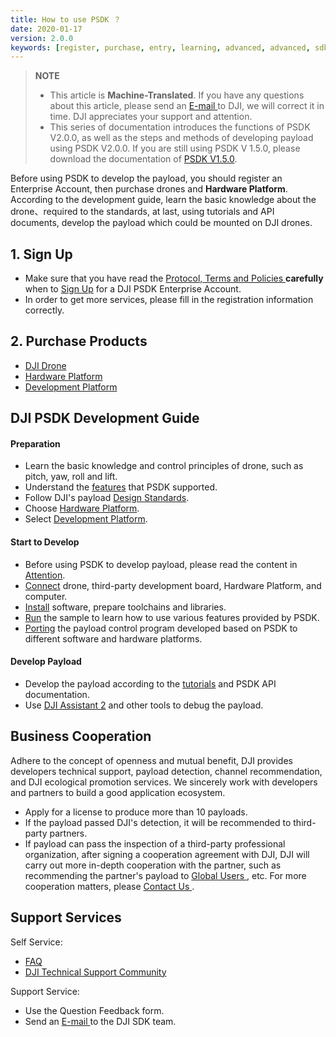 ```yaml
---
title: How to use PSDK ？
date: 2020-01-17
version: 2.0.0
keywords: [register, purchase, entry, learning, advanced, advanced, sdk]
---
```

> **NOTE** 
> * This article is **Machine-Translated**. If you have any questions about this article, please send an <a href="mailto:dev@dji.com">E-mail </a>to DJI, we will correct it in time. DJI appreciates your support and attention. 
> * This series of documentation introduces the functions of PSDK V2.0.0, as well as the steps and methods of developing payload using PSDK V2.0.0. If you are still using PSDK V 1.5.0, please download the documentation of [PSDK V1.5.0](https://terra-1-g.djicdn.com/71a7d383e71a4fb8887a310eb746b47f/psdk/payload-sdk-doc-1.0.zip).

Before using PSDK to develop the payload, you should register an Enterprise Account, then purchase drones and **Hardware Platform**. According to the development guide, learn the basic knowledge about the drone、required to the standards, at last, using tutorials and API documents, develop the payload which could be mounted on DJI drones.

## 1. Sign Up
* Make sure that you have read the <a href="https://developer.dji.com/en/policies/privacy/"> Protocol, Terms and Policies </a> **carefully** when to <a href="https://developer.dji.com/payload-sdk/apply/" target="_blank"> Sign Up</a> for a DJI PSDK Enterprise Account.
* In order to get more services, please fill in the registration information correctly.

## 2. Purchase Products
* <a href="https://www.dji.com/en/products/compare-m200-series?site=brandsite&from=nav" target="_blank"> DJI Drone </a>
* [Hardware Platform](../guide/hardware.html)
* [Development Platform](../guide/platform.html)

## DJI PSDK Development Guide

#### Preparation

* Learn the basic knowledge and control principles of drone, such as pitch, yaw, roll and lift.
* Understand the [features](./feature-list.html) that PSDK supported.
* Follow DJI's payload [Design Standards](../guide/payload-criterion.html).
* Choose [Hardware Platform](../guide/hardware.html).
* Select [Development Platform](../guide/platform.html).

#### Start to Develop

* Before using PSDK to develop payload, please read the content in [Attention](../workflow/attention.html).
* [Connect](../workflow/device-connection.html) drone, third-party development board, Hardware Platform, and computer.
* [Install](../workflow/development-environment.html) software, prepare toolchains and libraries.
* [Run](../workflow/run-the-sample.html) the sample to learn how to use various features provided by PSDK.
* [Porting](../tutorial/Porting.html) the payload control program developed based on PSDK to different software and hardware platforms.

#### Develop Payload
* Develop the payload according to the [tutorials](../tutorial/initial.html) and PSDK API documentation.
* Use [DJI Assistant 2](https://www.dji.com/en/downloads) and other tools to debug the payload.

## Business Cooperation
Adhere to the concept of openness and mutual benefit, DJI provides developers technical support, payload detection, channel recommendation, and DJI ecological promotion services. We sincerely work with developers and partners to build a good application ecosystem.

* Apply for a license to produce more than 10 payloads.
* If the payload passed DJI's detection, it will be recommended to third-party partners.
* If payload can pass the inspection of a third-party professional organization, after signing a cooperation agreement with DJI, DJI will carry out more in-depth cooperation with the partner, such as recommending the partner's payload to <a href="https://www.dji.com/en/products/enterprise#partner-payloads">Global Users </a>, etc. For more cooperation matters, please <a href="mailto:dev@dji.com">Contact Us </a>.

## Support Services
Self Service:
* <a href="https://developer.dji.com/payload-sdk/documentation/faq/index.html"> FAQ </a>
* <a href="https://djisdksupport.zendesk.com/hc/en-us/community/topics"> DJI Technical Support Community </a>

Support Service:
* Use the <a herf="https://formcrafts.com/a/dji-developer-feedback-en"> Question Feedback </a> form.
* Send an <a href="mailto:dev@dji.com"> E-mail </a> to the DJI SDK team.
